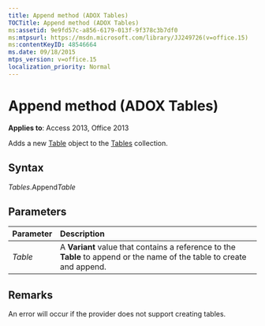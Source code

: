 ```yaml
---
title: Append method (ADOX Tables)
TOCTitle: Append method (ADOX Tables)
ms:assetid: 9e9fd57c-a856-6179-013f-9f378c3b7df0
ms:mtpsurl: https://msdn.microsoft.com/library/JJ249726(v=office.15)
ms:contentKeyID: 48546664
ms.date: 09/18/2015
mtps_version: v=office.15
localization_priority: Normal
---
```


# Append method (ADOX Tables)

**Applies to**: Access 2013, Office 2013

Adds a new [Table](table-object-adox.md) object to the [Tables](tables-collection-adox.md) collection.

## Syntax

*Tables*.Append*Table*

## Parameters

|Parameter|Description|
|:--------|:----------|
|*Table* | A **Variant** value that contains a reference to the **Table** to append or the name of the table to create and append.|

## Remarks

An error will occur if the provider does not support creating tables.

